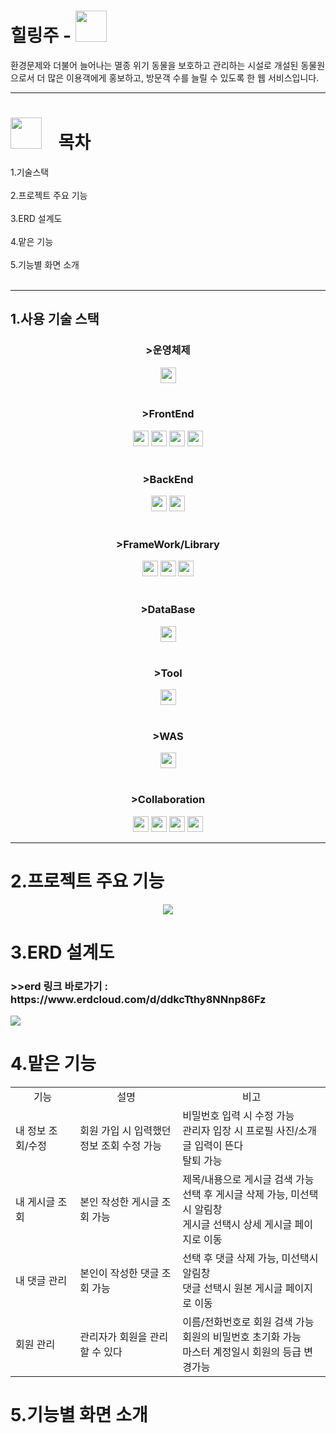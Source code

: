 <h1>힐링주 - <img style="width:50px; height:50px;" src="https://github.com/user-attachments/assets/13580612-435b-47c5-8b11-b18fa0ec6d9f"></h1>

환경문제와 더불어 늘어나는 멸종 위기 동물을 보호하고 관리하는 시설로 개설된 동물원으로서 더 많은 이용객에게 홍보하고, 방문객 수를 늘릴 수 있도록 한 웹 서비스입니다.
<hr/>
<h1><img style="width:50px; height:50px;" src="https://github.com/user-attachments/assets/910bd2e9-b86c-4e64-93a6-d6a81d062410">&nbsp;&nbsp;&nbsp;&nbsp;목차</h1>
1.기술스택<br/><br/>
2.프로젝트 주요 기능<br/><br/>
3.ERD 설계도<br/><br/>
4.맡은 기능<br/><br/>
5.기능별 화면 소개<br/><br/>
<hr/>
<h2>1.사용 기술 스택</h2>

<h3 align="center">>운영체제</h3>
<div align="center">
  <img src="https://img.shields.io/badge/window-3A76F0?style=flat-square" height="25">
</div><br/>
<h3 align="center">>FrontEnd</h3>
<div align="center">
  <img src="https://img.shields.io/badge/HTML5-E34F26?style=for-the-badge&logo=HTML5&logoColor=white" height="25">
  <img src="https://img.shields.io/badge/CSS3-1572B6?style=for-the-badge&logo=css3&logoColor=white" height="25">
  <img src="https://img.shields.io/badge/jquery-0769AD?style=for-the-badge&logo=jquery&logoColor=white" height="25">
  <img src="https://img.shields.io/badge/javascript-F7DF1E?style=for-the-badge&logo=javascript&logoColor=white" height="25">    
</div><br/>
<h3 align="center">>BackEnd</h3>
<div align="center">
  <img src="https://img.shields.io/badge/java 11-4B4B77?style=flat-square" height="25">
  <img src="https://img.shields.io/badge/mysql-4479A1?style=for-the-badge&logo=mysql&logoColor=white" height="25">
</div><br/>
<h3 align="center">>FrameWork/Library</h3>
<div align="center">
  <img src="https://img.shields.io/badge/bootstrap-7952B3?style=for-the-badge&logo=bootstrap&logoColor=white" height="25">
  <img src="https://img.shields.io/badge/myBatis-333333?style=flat-square" height="25">
  <img src="https://img.shields.io/badge/spring-6DB33F?style=for-the-badge&logo=spring&logoColor=white" height="25">
</div><br/>
<h3 align="center">>DataBase</h3>
<div align="center">
  <img src="https://img.shields.io/badge/oracle-F80000?style=for-the-badge&logo=oracle&logoColor=white" height="25">
</div><br/>
<h3 align="center">>Tool</h3>
<div align="center">
  <img src="https://img.shields.io/badge/sqlDeveloper-4479A1?style=flat-square" height="25">
</div><br/>
<h3 align="center">>WAS</h3>
<div align="center">
  <img src="https://img.shields.io/badge/apachetomcat-F8DC75?style=for-the-badge&logo=apachetomcat&logoColor=white" height="25">  
</div><br/>
<h3 align="center">>Collaboration</h3>
<div align="center">
  <img src="https://img.shields.io/badge/googledrive-4285F4?style=for-the-badge&logo=googledrive&logoColor=white" height="25">
  <img src="https://img.shields.io/badge/github-181717?style=for-the-badge&logo=github&logoColor=white" height="25">
  <img src="https://img.shields.io/badge/figma-F24E1E?style=for-the-badge&logo=figma&logoColor=white" height="25">
  <img src="https://img.shields.io/badge/erdcloud-000000?style=flat-square" height="25">
</div>
<hr/>
<h1>2.프로젝트 주요 기능</h1>
<div align="center" >
  <img src="https://github.com/user-attachments/assets/03a46b98-f30e-46c4-b215-4d218fc05659">
</div>
<h1>3.ERD 설계도</h1>
<h3>>>erd 링크 바로가기 : https://www.erdcloud.com/d/ddkcTthy8NNnp86Fz</h3>
<img src="https://github.com/user-attachments/assets/6a97d072-f8fa-491d-9b5a-933348fbdcbe">
<h1>4.맡은 기능</h1>
<div align="center">
  <table>
  <tbody>
    <tr>
      <td align="center">기능</td>
      <td align="center">설명</td>
      <td align="center">비고</td>
    </tr>
    <tr>
      <td>내 정보 조회/수정</td>
      <td>회원 가입 시 입력했던 <br/>정보 조회 수정 가능</td>
      <td>
        비밀번호 입력 시 수정 가능<br>
        관리자 입장 시 프로필 사진/소개글 입력이 뜬다<br/>
        탈퇴 가능
      </td>
    </tr>
    <tr>
      <td>내 게시글 조회</td>
      <td>본인 작성한 게시글 조회 가능</td>
      <td>
        제목/내용으로 게시글 검색 가능<br/>
        선택 후 게시글 삭제 가능, 미선택시 알림창 <br/>
        게시글 선택시 상세 게시글 페이지로 이동
      </td>
    </tr>
    <tr>
      <td>내 댓글 관리</td>
      <td>본인이 작성한 댓글 조회 가능</td>
      <td>
        선택 후 댓글 삭제 가능, 미선택시 알림창 <br/>
        댓글 선택시 원본 게시글 페이지로 이동
      </td>
    </tr>
    <tr>
      <td>회원 관리</td>
      <td>관리자가 회원을 관리할 수 있다</td>
      <td>
        이름/전화번호로 회원 검색 가능<br/>
        회원의 비밀번호 초기화 가능<br/>
        마스터 계정일시 회원의 등급 변경가능
      </td>
    </tr>   
  </tbody>
</table>  
</div>

<h1>5.기능별 화면 소개</h1>







